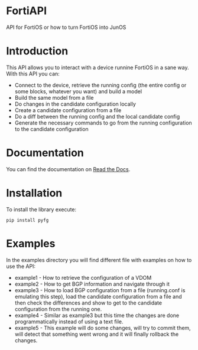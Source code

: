 FortiAPI
========

API for FortiOS or how to turn FortiOS into JunOS

Introduction
============

This API allows you to interact with a device runnine FortiOS in a sane way. With this API you can:

* Connect to the device, retrieve the running config (the entire config or some blocks, whatever you want) and build a model
* Build the same model from a file
* Do changes in the candidate configuration locally
* Create a candidate configuration from a file
* Do a diff between the running config and the local candidate config
* Generate the necessary commands to go from the running configuration to the candidate configuration

Documentation
=============

You can find the documentation on [Read the Docs](https://pyfg.readthedocs.io/en/latest/index.html).

Installation
============

To install the library execute:

```
pip install pyfg
```

Examples
========

In the examples directory you will find different file with examples on how to use the API:

* example1 - How to retrieve the configuration of a VDOM
* example2 - How to get BGP information and navigate through it
* example3 - How to load BGP configuration from a file (running.conf is emulating this step), load the candidate configuration from a file and then check the differences and show to get to the candidate configuration from the running one.
* example4 - Similar as example3 but this time the changes are done programmatically instead of using a text file.
* example5 - This example will do some changes, will try to commit them, will detect that something went wrong and it will finally rollback the changes.
